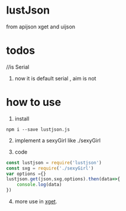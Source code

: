 # lustJson
from apijson  xget and uijson

# todos

//is Serial 
1. now it is default  serial , aim is not


# how to use
1. install
```shell
npm i --save lustjson.js
```
2. implement a sexyGirl
like ./sexyGirl

3. code
```js
const lustjson = require('lustjson')
const sxg = require('./sexyGirl')
var options ={}
lustjson.get(json,sxg,options).then(data=>{
    console.log(data)
})

```
4. more use in [xget](https://github.com/aceunlonely/xget.git "xget"). 